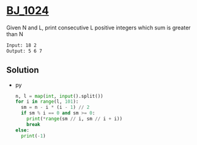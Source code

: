 # [BJ_1024](https://acmicpc.net/problem/1024)

Given N and L, print consecutive L positive integers which sum is greater than N

```txt
Input: 18 2
Output: 5 6 7
```

## Solution

* py

  ```py
  n, l = map(int, input().split())
  for i in range(l, 101):
    sm = n - i * (i - 1) // 2
    if sm % i == 0 and sm >= 0:
      print(*range(sm // i, sm // i + i))
      break
  else:
    print(-1)
  ```
